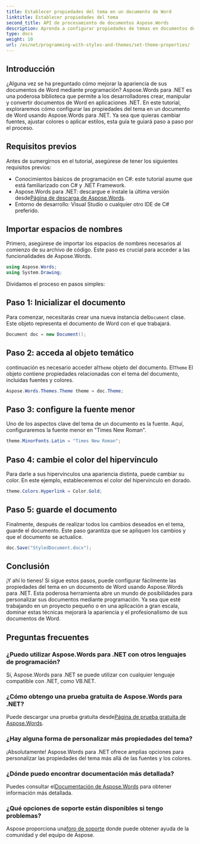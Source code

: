 ```yaml
---
title: Establecer propiedades del tema en un documento de Word
linktitle: Establecer propiedades del tema
second_title: API de procesamiento de documentos Aspose.Words
description: Aprenda a configurar propiedades de temas en documentos de Word usando Aspose.Words para .NET. Siga nuestra guía paso a paso para personalizar fuentes y colores fácilmente.
type: docs
weight: 10
url: /es/net/programming-with-styles-and-themes/set-theme-properties/
---
```

## Introducción

¿Alguna vez se ha preguntado cómo mejorar la apariencia de sus documentos de Word mediante programación? Aspose.Words para .NET es una poderosa biblioteca que permite a los desarrolladores crear, manipular y convertir documentos de Word en aplicaciones .NET. En este tutorial, exploraremos cómo configurar las propiedades del tema en un documento de Word usando Aspose.Words para .NET. Ya sea que quieras cambiar fuentes, ajustar colores o aplicar estilos, esta guía te guiará paso a paso por el proceso.

## Requisitos previos

Antes de sumergirnos en el tutorial, asegúrese de tener los siguientes requisitos previos:

- Conocimientos básicos de programación en C#: este tutorial asume que está familiarizado con C# y .NET Framework.
-  Aspose.Words para .NET: descargue e instale la última versión desde[Página de descarga de Aspose.Words](https://releases.aspose.com/words/net/).
- Entorno de desarrollo: Visual Studio o cualquier otro IDE de C# preferido.

## Importar espacios de nombres

Primero, asegúrese de importar los espacios de nombres necesarios al comienzo de su archivo de código. Este paso es crucial para acceder a las funcionalidades de Aspose.Words.

```csharp
using Aspose.Words;
using System.Drawing;
```

Dividamos el proceso en pasos simples:

## Paso 1: Inicializar el documento

 Para comenzar, necesitarás crear una nueva instancia del`Document` clase. Este objeto representa el documento de Word con el que trabajará.

```csharp
Document doc = new Document();
```

## Paso 2: acceda al objeto temático

 continuación es necesario acceder al`Theme` objeto del documento. El`Theme` El objeto contiene propiedades relacionadas con el tema del documento, incluidas fuentes y colores.

```csharp
Aspose.Words.Themes.Theme theme = doc.Theme;
```

## Paso 3: configure la fuente menor

Uno de los aspectos clave del tema de un documento es la fuente. Aquí, configuraremos la fuente menor en "Times New Roman".

```csharp
theme.MinorFonts.Latin = "Times New Roman";
```

## Paso 4: cambie el color del hipervínculo

Para darle a sus hipervínculos una apariencia distinta, puede cambiar su color. En este ejemplo, estableceremos el color del hipervínculo en dorado.

```csharp
theme.Colors.Hyperlink = Color.Gold;
```

## Paso 5: guarde el documento

Finalmente, después de realizar todos los cambios deseados en el tema, guarde el documento. Este paso garantiza que se apliquen los cambios y que el documento se actualice.

```csharp
doc.Save("StyledDocument.docx");
```

## Conclusión

¡Y ahí lo tienes! Si sigue estos pasos, puede configurar fácilmente las propiedades del tema en un documento de Word usando Aspose.Words para .NET. Esta poderosa herramienta abre un mundo de posibilidades para personalizar sus documentos mediante programación. Ya sea que esté trabajando en un proyecto pequeño o en una aplicación a gran escala, dominar estas técnicas mejorará la apariencia y el profesionalismo de sus documentos de Word.

## Preguntas frecuentes

### ¿Puedo utilizar Aspose.Words para .NET con otros lenguajes de programación?  
Sí, Aspose.Words para .NET se puede utilizar con cualquier lenguaje compatible con .NET, como VB.NET.

### ¿Cómo obtengo una prueba gratuita de Aspose.Words para .NET?  
 Puede descargar una prueba gratuita desde[Página de prueba gratuita de Aspose.Words](https://releases.aspose.com/).

### ¿Hay alguna forma de personalizar más propiedades del tema?  
¡Absolutamente! Aspose.Words para .NET ofrece amplias opciones para personalizar las propiedades del tema más allá de las fuentes y los colores.

### ¿Dónde puedo encontrar documentación más detallada?  
 Puedes consultar el[Documentación de Aspose.Words](https://reference.aspose.com/words/net/) para obtener información más detallada.

### ¿Qué opciones de soporte están disponibles si tengo problemas?  
 Aspose proporciona una[foro de soporte](https://forum.aspose.com/c/words/8) donde puede obtener ayuda de la comunidad y del equipo de Aspose.
